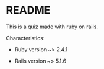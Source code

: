 # README

This is a quiz made with ruby on rails.

Characteristics:

* Ruby version ~> 2.4.1

* Rails version ~> 5.1.6
